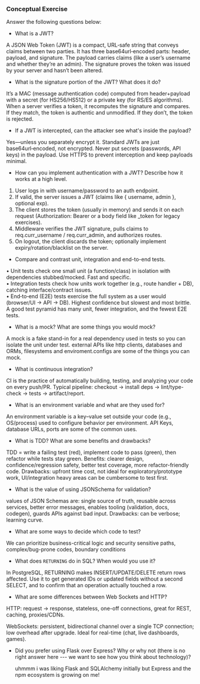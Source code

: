 ### Conceptual Exercise

Answer the following questions below:

- What is a JWT?

A JSON Web Token (JWT) is a compact, URL‑safe string that conveys claims between two parties. It has three base64url‑encoded parts: header, payload, and signature. The payload carries claims (like a user’s username and whether they’re an admin). The signature proves the token was issued by your server and hasn’t been altered.

- What is the signature portion of the JWT?  What does it do?

It’s a MAC (message authentication code) computed from header+payload with a secret (for HS256/HS512) or a private key (for RS/ES algorithms). When a server verifies a token, it recomputes the signature and compares. If they match, the token is authentic and unmodified. If they don’t, the token is rejected.

- If a JWT is intercepted, can the attacker see what's inside the payload?

Yes—unless you separately encrypt it. Standard JWTs are just base64url‑encoded, not encrypted. Never put secrets (passwords, API keys) in the payload. Use HTTPS to prevent interception and keep payloads minimal.

- How can you implement authentication with a JWT?  Describe how it works at a high level.

1) User logs in with username/password to an auth endpoint.  
2) If valid, the server issues a JWT (claims like { username, admin }, optional exp).  
3) The client stores the token (usually in memory) and sends it on each request (Authorization: Bearer <token> or a body field like _token for legacy exercises).  
4) Middleware verifies the JWT signature, pulls claims to req.curr_username / req.curr_admin, and authorizes routes.  
5) On logout, the client discards the token; optionally implement expiry/rotation/blacklist on the server.

- Compare and contrast unit, integration and end-to-end tests.

• Unit tests check one small unit (a function/class) in isolation with dependencies stubbed/mocked. Fast and specific.  
• Integration tests check how units work together (e.g., route handler + DB), catching interface/contract issues.  
• End‑to‑end (E2E) tests exercise the full system as a user would (browser/UI → API → DB). Highest confidence but slowest and most brittle. A good test pyramid has many unit, fewer integration, and the fewest E2E tests.

- What is a mock? What are some things you would mock?

A mock is a fake stand-in for a real dependency used in tests so you can isolate the unit under test. external APIs like http clients, databases and ORMs, filesystems and enviroment.configs are some of the things you can mock.

- What is continuous integration?

CI is the practice of automatically building, testing, and analyzing your code on every push/PR. Typical pipeline: checkout -> install deps -> lint/type-check -> tests -> artifact/report.

- What is an environment variable and what are they used for?

An environment variable is a key–value set outside your code (e.g., OS/process) used to configure behavior per environment. API Keys, database URLs, ports are some of the common uses.

- What is TDD? What are some benefits and drawbacks?

TDD = write a failing test (red), implement code to pass (green), then refactor while tests stay green.
Benefits: clearer design, confidence/regression safety, better test coverage, more refactor-friendly code.
Drawbacks: upfront time cost, not ideal for exploratory/prototype work, UI/integration heavy areas can be cumbersome to test first.

- What is the value of using JSONSchema for validation?

values of JSON Schemas are: single source of truth, reusable across services, better error messages, enables tooling (validation, docs, codegen), guards APIs against bad input. Drawbacks: can be verbose; learning curve.

- What are some ways to decide which code to test?

We can prioritize business-critical logic and security sensitive paths, complex/bug-prone codes, boundary conditions

- What does `RETURNING` do in SQL? When would you use it?

In PostgreSQL, RETURNING makes INSERT/UPDATE/DELETE return rows affected.
Use it to get generated IDs or updated fields without a second SELECT, and to confirm that an operation actually touched a row.

- What are some differences between Web Sockets and HTTP?

HTTP: request -> response, stateless, one-off connections, great for REST, caching, proxies/CDNs.

WebSockets: persistent, bidirectional channel over a single TCP connection; low overhead after upgrade. Ideal for real-time (chat, live dashboards, games).

- Did you prefer using Flask over Express? Why or why not (there is no right
  answer here --- we want to see how you think about technology)?

  uhmmm i was liking Flask and SQLAlchemy initially but Express and the npm ecosystem is growing on me!
